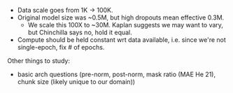 - Data scale goes from 1K → 100K.
- Original model size was ~0.5M, but high dropouts mean effective 0.3M.
    - We scale this 100X to ~30M. Kaplan suggests we may want to vary, but Chinchilla says no, hold it equal.
- Compute should be held constant wrt data available, i.e. since we're not single-epoch, fix # of epochs.

Other things to study:
- basic arch questions (pre-norm, post-norm, mask ratio (MAE He 21), chunk size (likely unique to our domain))